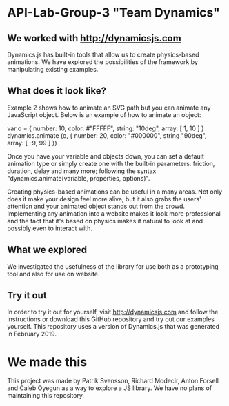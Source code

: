 # API-Lab-Group-3 "Team Dynamics"
## We worked with http://dynamicsjs.com

Dynamics.js has built-in tools that allow us to create physics-based animations. We have explored the possibilities of the framework by manipulating existing examples.

## What does it look like?
Example 2 shows how to animate an SVG path but you can animate any JavaScript object. Below is an example of how to animate an object:

var o = {
  number: 10,
  color: #"FFFFF",
  string: "10deg",
  array: [ 1, 10 ]
}
dynamics.animate (o, {
  number: 20,
  color: "#000000",
  string "90deg",
  array: [ -9, 99 ]
})

Once you have your variable and objects down, you can set a default animation type or simply create one with the built-in parameters: friction, duration, delay and many more; following the syntax "dynamics.animate(variable, properties, options)".

Creating physics-based animations can be useful in a many areas. Not only does it make your design feel more alive, but it also grabs the users' attention and your animated object stands out from the crowd. Implementing any animation into a website makes it look more professional and the fact that it's based on physics makes it natural to look at and possibly even to interact with.

## What we explored
We investigated the usefulness of the library for use both as a prototyping tool and also for use on website.

## Try it out
In order to try it out for yourself, visit http://dynamicsjs.com and follow the instructions or download this GitHub repository and try out our examples yourself. This repository uses a version of Dynamics.js that was generated in
February 2019.

# We made this
This project was made by Patrik Svensson, Richard Modecir, Anton Forsell and Caleb Oyegun as a way to explore a JS library. We have no plans of maintaining this repository.
